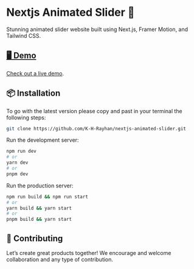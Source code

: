 # Nextjs Animated Slider 🚀

Stunning animated slider website built using Next.js, Framer Motion, and Tailwind CSS.

<a href="https://www.facebook.com/61555948055256/videos/1647065925830538" width="100%" />

## 🖥 Demo

Check out a [live demo](https://sv-world.netlify.app/).

## 📦 Installation

To go with the latest version please copy and past in your terminal the following steps: 

```bash
git clone https://github.com/K-H-Rayhan/nextjs-animated-slider.git
```

Run the development server:

```bash
npm run dev
# or
yarn dev
# or
pnpm dev
```
Run the production server:

```bash
npm run build && npm run start
# or
yarn build && yarn start
# or
pnpm build && yarn start
```

## 🤝 Contributing

Let’s create great products together! We encourage and welcome collaboration and any type of contribution.
